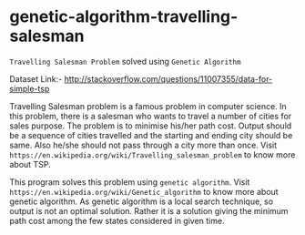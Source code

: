# genetic-algorithm-travelling-salesman
`Travelling Salesman Problem` solved using `Genetic Algorithm`

Dataset Link:- http://stackoverflow.com/questions/11007355/data-for-simple-tsp

Travelling Salesman problem is a famous problem in computer science. In this problem, there is a salesman who wants to travel a number of cities for sales purpose. The problem is to minimise his/her path cost. Output should be a sequence of cities travelled and the starting and ending city should be same. Also he/she should not pass through a city more than once. Visit `https://en.wikipedia.org/wiki/Travelling_salesman_problem` to know more about TSP.

This program solves this problem using `genetic algorithm`. Visit `https://en.wikipedia.org/wiki/Genetic_algorithm` to know more about genetic algorithm. As genetic algorithm is a local search technique, so output is not an optimal solution. Rather it is a solution giving the minimum path cost among the few states considered in given time.

